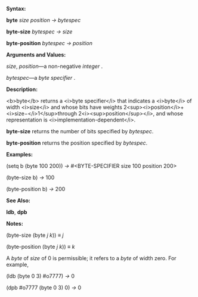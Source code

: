  

**Syntax:** 

**byte** *size position → bytespec* 

**byte-size** *bytespec → size* 

**byte-position** *bytespec → position* 

**Arguments and Values:** 

*size*, *position*—a non-negative *integer* . 

*bytespec*—a *byte specifier* . 

**Description:** 

&#60;b&#62;byte&#60;/b&#62; returns a &#60;i&#62;byte specifier&#60;/i&#62; that indicates a &#60;i&#62;byte&#60;/i&#62; of width &#60;i&#62;size&#60;/i&#62; and whose bits have weights 2&#60;sup&#62;&#60;i&#62;position&#60;/i&#62;+&#60;i&#62;size−&#60;/i&#62;1&#60;/sup&#62;through 2&#60;i&#62;&#60;sup&#62;position&#60;/sup&#62;&#60;/i&#62;, and whose representation is &#60;i&#62;implementation-dependent&#60;/i&#62;. 

**byte-size** returns the number of bits specified by *bytespec*. 

**byte-position** returns the position specified by *bytespec*. 

**Examples:** 

(setq b (byte 100 200)) *→* #&#60;BYTE-SPECIFIER size 100 position 200&#62; 

(byte-size b) *→* 100 

(byte-position b) *→* 200 

**See Also:** 

**ldb**, **dpb** 



 

 

**Notes:** 

(byte-size (byte *j k*)) *≡ j* 

(byte-position (byte *j k*)) *≡ k* 

A *byte* of *size* of 0 is permissible; it refers to a *byte* of width zero. For example, 

(ldb (byte 0 3) #o7777) *→* 0 

(dpb #o7777 (byte 0 3) 0) *→* 0 

